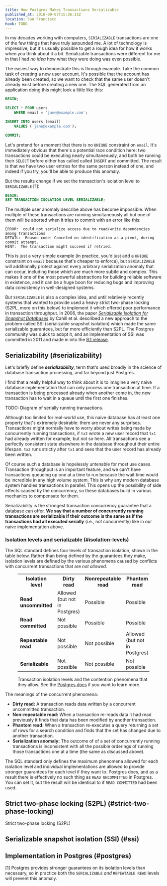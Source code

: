 ```yaml
---
title: How Postgres Makes Transactions Serializable
published_at: 2018-09-07T15:36:33Z
location: San Francisco
hook: TODO
---
```


In my decades working with computers, `SERIALIZABLE`
transactions are one of the few things that have truly
astounded me. A lot of technology is impressive, but it's
usually possible to get a rough idea for how it works when
you think about it a bit. Serializable transactions were
different for me in that I had _no idea_ how what they were
doing was even possible.

The easiest way to demonstrate this is through example.
Take the common task of creating a new user account. It's
possible that the account has already been created, so we
want to check that the same user doesn't already exist
before creating a new one. The SQL generated from an
application doing this might look a little like this:

``` sql
BEGIN;

SELECT * FROM users
    WHERE email = 'jane@example.com';

INSERT INTO users (email)
    VALUES ('jane@example.com');

COMMIT;
```

Let's pretend for a moment that there is no `UNIQUE`
constraint on `email`. It's immediately obvious that
there's a potential race condition here: two transactions
could be executing nearly simultaneously, and both be
running their `SELECT` before either has called called
`INSERT` and committed. The result is that we have two user
entries for the same person instead of one, and indeed if
you try, you'll be able to produce this anomaly.

But the results change if we set the transaction's
isolation level to `SERIALIZABLE` [1]:

``` sql
BEGIN;
SET TRANSACTION ISOLATION LEVEL SERIALIZABLE;
```

The multiple user anomaly describe above has become
impossible. When multiple of these transactions are running
simultaneously all but one of them will be aborted when it
tries to commit with an error like this:

```
ERROR:  could not serialize access due to read/write dependencies among transactions
DETAIL:  Reason code: Canceled on identification as a pivot, during commit attempt.
HINT:  The transaction might succeed if retried.
```

This is just a very simple example (in practice, you'd just
add a `UNIQUE` constraint on `email` because that's cheaper
to enforce), but `SERIALIZABLE` will additionally protect
against every arbitrary serialization anomaly that can
occur, including those which are much more subtle and
complex. This makes it one of the most powerful
abstractions for building reliable software in existence,
and it can be a huge boon for reducing bugs and improving
data consistency in well-designed systems.

But `SERIALIZABLE` is also a complex idea, and until
relatively recently systems that wanted to provide used a
heavy strict two-phase locking (S2PL, more on this below)
to implement it which offered poor performance in
transaction throughput. In 2006, the paper [_Serializable
Isolation for Snapshot Databases_][paper] by Cahill et al.
described a new approach to the problem called SSI
(serializable snapshot isolation) which made the same
serializable guarantees, but far more efficiently than
S2PL. The Postgres community was quick to adopt it, and an
implementation of SSI was committed in 2011 and made in
into the [9.1 release][postgres91].

## Serializability (#serializability)

Let's briefly define ***serializability***, term that's
used broadly in the science of database transaction
processing, and far beyond just Postgres.

I find that a really helpful way to think about it is to
imagine a very naive database implementation that can only
process one transaction at time. If a transaction is being
processed already when another come in, the new transaction
has to wait in a queue until the first one finishes.

TODO: Diagram of serially running transactions.

Although too limited for real-world use, this naive
database has at least one property that's extremely
desirable: there are never any surprises. Transactions
might normally have to worry about writes being made by
concurrently running transactions, if `tx2` wrote a new
user record that `tx1` had already written for example, but
not so here. All transactions see a perfectly consistent
state elsewhere in the database throughout their entire
lifespan. `tx2` runs strictly after `tx1` and sees that the
user record has already been written.

Of course such a database is hopelessly untenable for most
use cases. Transaction throughput is an important feature,
and we can't have transactions queueing up one at a time to
run because the wait time would be incredible in any high
volume system. This is why any modern database system
handles transactions in parallel. This opens up the
possibility of side effects caused by the concurrency, so
these databases build in various mechanics to compensate
for them.

Serializability is the strongest transaction concurrency
guarantee that a database can offer. **We say that a number
of concurrently running transactions are serializable if
their outcome is the same as if the transactions had all
executed serially** (i.e., not concurrently) like in our
naive implementation above.

### Isolation levels and serializable (#isolation-levels)

The SQL standard defines four levels of transaction
isolation, shown in the table below. Rather than being
defined by the guarantees they make, isolation levels are
defined by the various phenomena caused by conflicts with
concurrent transactions that are _not allowed_.

<figure>
  <div class="table-container">
    <table class="overflowing">
      <tr>
        <th>Isolation level</th>
        <th>Dirty read</th>
        <th>Nonrepeatable read</th>
        <th>Phantom read</th>
        <th>Serialization anomaly</th>
      </tr>
      <tr>
        <td><strong>Read uncommitted</strong></td>
        <td>Allowed (but not in Postgres)</td>
        <td>Possible</td>
        <td>Possible</td>
        <td>Possible</td>
      </tr>
      <tr>
        <td><strong>Read committed</strong></td>
        <td>Not possible</td>
        <td>Possible</td>
        <td>Possible</td>
        <td>Possible</td>
      </tr>
      <tr>
        <td><strong>Repeatable read</strong></td>
        <td>Not possible</td>
        <td>Not possible</td>
        <td>Allowed (but not in Postgres)</td>
        <td>Possible</td>
      </tr>
      <tr>
        <td><strong>Serializable</strong></td>
        <td>Not possible</td>
        <td>Not possible</td>
        <td>Not possible</td>
        <td>Not possible</td>
      </tr>
    </table>
  </div>
  <figcaption>Transaction isolation levels and the
    contention phenomena that they allow. See the <a
    href="https://www.postgresql.org/docs/current/static/transaction-iso.html">Postgres
    docs</a> if you want to learn more.</figcaption>
</figure>

The meanings of the concurrent phenomena:

* **Dirty read:** A transaction reads data written by a
  concurrent uncommitted transaction.
* **Non-repeatable read:** When a transaction re-reads data
  it had read previously it finds that data has been
  modified by another transaction.
* **Phantom read:** When a transaction re-executes a query
  returning a set of rows for a search condition and finds
  that the set has changed due to another transaction.
* **Serialization anomaly:** The outcome of of a set of
  concurrently running transactions is inconsistent with
  all the possible orderings of running those transactions
  one at a time (the same as discussed above).

The SQL standard only defines the maximum phenomena allowed
for each isolation level and individual implementations are
allowed to provide stronger guarantees for each level if
they want to. Postgres does, and as a result there is
effectively no such thing as `READ UNCOMMITTED` in
Postgres. You can set it, but the result will be identical
to if `READ COMMITTED` had been used.

## Strict two-phase locking (S2PL) (#strict-two-phase-locking)

Strict two-phase locking (S2PL) 

## Serializable snapshot isolation (SSI) (#ssi)

## Implementation in Postgres (#postgres)

[1] Postgres provides stronger guarantees on its isolation
    levels than necessary, so in practice both the
    `SERIALIZABLE` _and_ `REPEATABLE READ` levels will
    prevent this anomaly.

[paper]: https://dl.acm.org/citation.cfm?id=1620587
[postgres91]: https://www.postgresql.org/docs/10/static/release-9-1.html#id-1.11.6.131.3
